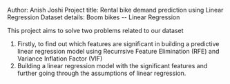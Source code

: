 Author: Anish Joshi
Project title: Rental bike demand prediction using Linear Regression
Dataset details: Boom bikes -- Linear Regression

This project aims to solve two problems related to our dataset
1. Firstly, to find out which features are significant in building a predictive linear regression model using Recurrsive Feature Elimination (RFE) and Variance Inflation Factor (VIF)
2. Building a linear regression model with the significant features and further going through the assumptions of linear regression.


